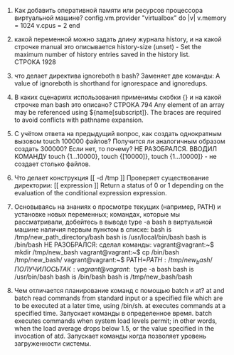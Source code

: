 1. Как добавить оперативной памяти или ресурсов процессора виртуальной машине?
config.vm.provider "virtualbox" do |v|
  v.memory = 1024
  v.cpus = 2
end
2. какой переменной можно задать длину журнала history, и на какой строчке manual это описывается
history-size (unset) -   Set the maximum number of history entries saved in the history list.  
 СТРОКА 1928

3. что делает директива ignoreboth в bash?
  Заменяет две команды: A value  of ignoreboth is shorthand for ignorespace and ignoredups.
  
4. В каких сценариях использования применимы скобки {} и на какой строчке man bash это описано?
СТРОКА 794
Any  element of an array may be referenced using ${name[subscript]}.  The braces are required to avoid conflicts with pathname expansion.  


5. С учётом ответа на предыдущий вопрос, как создать однократным вызовом touch 100000 файлов? Получится ли аналогичным образом создать 300000? Если нет, то почему?
 НЕ РАЗОБРАЛСЯ. ВВОДИЛ КОМАНДУ touch {1...10000}, touch {[10000]}, touch {1...10000]} - не создает столько файлов.
 
6. Что делает конструкция [[ -d /tmp ]]
Проверяет существование директории:
[[ expression ]]
              Return  a status of 0 or 1 depending on the evaluation of the conditional expression expression.  

7. Основываясь на знаниях о просмотре текущих (например, PATH) и установке новых переменных; командах, которые мы рассматривали, добейтесь в выводе type -a bash в виртуальной машине наличия первым пунктом в списке:
bash is /tmp/new_path_directory/bash
bash is /usr/local/bin/bash
bash is /bin/bash
НЕ РАЗОБРАЛСЯ: сделал команды: 
vagrant@vagrant:~$ mkdir /tmp/new_bash
vagrant@vagrant:~$ cp /bin/bash /tmp/new_bash/
vagrant@vagrant:~$ PATH=$PATH:/tmp/new_bash/
ПОЛУЧИЛОСЬ  ТАК: vagrant@vagrant:~$ type -a bash
bash is /usr/bin/bash
bash is /bin/bash
bash is /tmp/new_bash/bash

8. Чем отличается планирование команд с помощью batch и at?
at and batch read commands from standard input or a specified file which are to be executed at a later time, using /bin/sh.
at      executes commands at a specified time. Запускает команды в определенное время.
batch   executes commands when system load levels permit; in other words, when the load average drops below 1.5, or the value specified in the invocation of atd. Запускает команды когда позволяет уровень загруженности системы.

